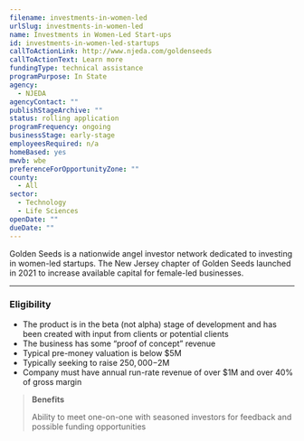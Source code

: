 ```yaml
---
filename: investments-in-women-led
urlSlug: investments-in-women-led
name: Investments in Women-Led Start-ups
id: investments-in-women-led-startups
callToActionLink: http://www.njeda.com/goldenseeds
callToActionText: Learn more
fundingType: technical assistance
programPurpose: In State
agency:
  - NJEDA
agencyContact: ""
publishStageArchive: ""
status: rolling application
programFrequency: ongoing
businessStage: early-stage
employeesRequired: n/a
homeBased: yes
mwvb: wbe
preferenceForOpportunityZone: ""
county:
  - All
sector:
  - Technology
  - Life Sciences
openDate: ""
dueDate: ""
---
```


Golden Seeds is a nationwide angel investor network dedicated to investing in women-led startups. The New Jersey chapter of Golden Seeds launched in 2021 to increase available capital for female-led businesses.

---

### Eligibility

- The product is in the beta (not alpha) stage of development and has been created with input from clients or potential clients
- The business has some “proof of concept” revenue
- Typical pre-money valuation is below $5M
- Typically seeking to raise $250,000-$2M
- Company must have annual run-rate revenue of over $1M and over 40% of gross margin

> **Benefits**
>
> Ability to meet one-on-one with seasoned investors for feedback and possible funding opportunities
